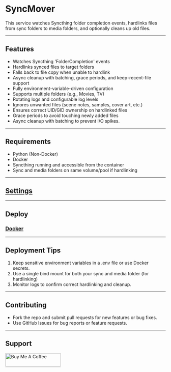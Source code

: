 # SyncMover

This service watches Syncthing folder completion events, hardlinks files from sync folders to media folders, and optionally cleans up old files.

---

## Features

- Watches Syncthing 'FolderCompletion' events
- Hardlinks synced files to target folders
- Falls back to file copy when unable to hardlink
- Async cleanup with batching, grace periods, and keep-recent-file support
- Fully environment-variable-driven configuration
- Supports multiple folders (e.g., Movies, TV)
- Rotating logs and configurable log levels
- Ignores unwanted files (scene notes, samples, cover art, etc.)
- Ensures correct UID/GID ownership on hardlinked files
- Grace periods to avoid touching newly added files
- Async cleanup with batching to prevent I/O spikes.

---

## Requirements

- Python (Non-Docker)
- Docker
- Syncthing running and accessible from the container  
- Sync and media folders on same volume/pool if hardlinking

---

## [Settings](SETTINGS.md)

---

## Deploy

### [Docker](DOCKER.md) ###

---

## Deployment Tips
1. Keep sensitive environment variables in a .env file or use Docker secrets.
2. Use a single bind mount for both your sync and media folder (for hardlinking)
3. Monitor logs to confirm correct hardlinking and cleanup.

---

## Contributing
- Fork the repo and submit pull requests for new features or bug fixes.
- Use GitHub Issues for bug reports or feature requests.

---

## Support

<a href="https://buymeacoffee.com/lebowski89" target="_blank"><img src="https://www.buymeacoffee.com/assets/img/custom_images/orange_img.png" alt="Buy Me A Coffee" style="height: 41px !important;width: 174px !important;box-shadow: 0px 3px 2px 0px rgba(190, 190, 190, 0.5) !important;-webkit-box-shadow: 0px 3px 2px 0px rgba(190, 190, 190, 0.5) !important;" ></a>